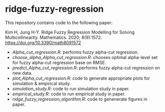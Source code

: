 # ridge-fuzzy-regression

This repository contains code to the following paper:

Kim H, Jung H-Y. Ridge Fuzzy Regression Modelling for Solving Multicollinearity. Mathematics. 2020; 8(9):1572. https://doi.org/10.3390/math8091572


- *Alpha_cut_regression.R*: performs fuzzy alpha-cut regression. 
- *choose_alpha_Alpha_cut_regression.R*: chooses optimal alpha-level set for fuzzy alpha-cut regression base on RMSE.
- *predict_Alpha_cut_regression.R*: performs fuzzy alpha-cut regression on new data.
- *plot_Alpha_cut_regression.R*: code to generate appropriate plots for simulation & empirical study.
- *simulation_study.R*: code to run simulation study in paper.
- *empirical_study.R*: code to run empirical study in paper.
- *ridge_fuzzy_regression_algorithm.R*: code to genenerate figures in paper. 
